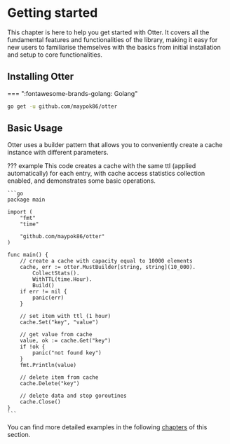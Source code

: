 # Getting started

This chapter is here to help you get started with Otter. It covers all the fundamental features and functionalities of the library, making it easy for new users to familiarise themselves with the basics from initial installation and setup to core functionalities.

## Installing Otter

=== ":fontawesome-brands-golang: Golang"

``` bash
go get -u github.com/maypok86/otter
```

## Basic Usage

Otter uses a builder pattern that allows you to conveniently create a cache instance with different parameters.

??? example
    This code creates a cache with the same ttl (applied automatically) for each entry, with cache access statistics collection enabled, and demonstrates some basic operations.

    ```go
    package main
    
    import (
        "fmt"
        "time"
    
        "github.com/maypok86/otter"
    )
    
    func main() {
        // create a cache with capacity equal to 10000 elements
        cache, err := otter.MustBuilder[string, string](10_000).
            CollectStats().
            WithTTL(time.Hour).
            Build()
        if err != nil {
            panic(err)
        }
    
        // set item with ttl (1 hour) 
        cache.Set("key", "value")
    
        // get value from cache
        value, ok := cache.Get("key")
        if !ok {
            panic("not found key")
        }
        fmt.Println(value)
    
        // delete item from cache
        cache.Delete("key")
    
        // delete data and stop goroutines
        cache.Close()
    }
    ```

You can find more detailed examples in the following [chapters](features/index.md) of this section.
